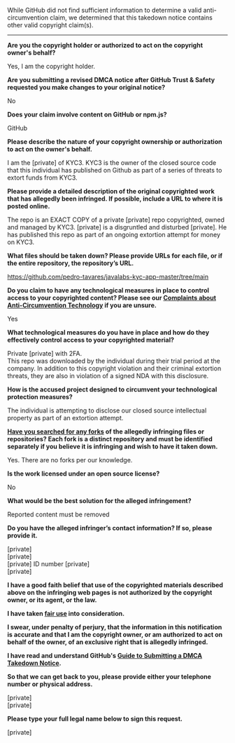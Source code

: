 While GitHub did not find sufficient information to determine a valid anti-circumvention claim, we determined that this takedown notice contains other valid copyright claim(s).

---

**Are you the copyright holder or authorized to act on the copyright owner's behalf?**

Yes, I am the copyright holder.

**Are you submitting a revised DMCA notice after GitHub Trust & Safety requested you make changes to your original notice?**

No

**Does your claim involve content on GitHub or npm.js?**

GitHub

**Please describe the nature of your copyright ownership or authorization to act on the owner's behalf.**

I am the [private] of KYC3. KYC3 is the owner of the closed source code that this individual has published on Github as part of a series of threats to extort funds from KYC3.

**Please provide a detailed description of the original copyrighted work that has allegedly been infringed. If possible, include a URL to where it is posted online.**

The repo is an EXACT COPY of a private [private] repo copyrighted, owned and managed by KYC3. [private] is a disgruntled and disturbed [private]. He has published this repo as part of an ongoing extortion attempt for money on KYC3.

**What files should be taken down? Please provide URLs for each file, or if the entire repository, the repository’s URL.**

https://github.com/pedro-tavares/javalabs-kyc-app-master/tree/main

**Do you claim to have any technological measures in place to control access to your copyrighted content? Please see our <a href="https://docs.github.com/articles/guide-to-submitting-a-dmca-takedown-notice#complaints-about-anti-circumvention-technology">Complaints about Anti-Circumvention Technology</a> if you are unsure.**

Yes

**What technological measures do you have in place and how do they effectively control access to your copyrighted material?**

Private [private] with 2FA.  
This repo was downloaded by the individual during their trial period at the company. In addition to this copyright violation and their criminal extortion threats, they are also in violation of a signed NDA with this disclosure.

**How is the accused project designed to circumvent your technological protection measures?**

The individual is attempting to disclose our closed source intellectual property as part of an extortion attempt.

**<a href="https://docs.github.com/articles/dmca-takedown-policy#b-what-about-forks-or-whats-a-fork">Have you searched for any forks</a> of the allegedly infringing files or repositories? Each fork is a distinct repository and must be identified separately if you believe it is infringing and wish to have it taken down.**

Yes. There are no forks per our knowledge.

**Is the work licensed under an open source license?**

No

**What would be the best solution for the alleged infringement?**

Reported content must be removed

**Do you have the alleged infringer’s contact information? If so, please provide it.**

[private]  
[private]  
[private] ID number [private]  
[private]  

**I have a good faith belief that use of the copyrighted materials described above on the infringing web pages is not authorized by the copyright owner, or its agent, or the law.**

**I have taken <a href="https://www.lumendatabase.org/topics/22">fair use</a> into consideration.**

**I swear, under penalty of perjury, that the information in this notification is accurate and that I am the copyright owner, or am authorized to act on behalf of the owner, of an exclusive right that is allegedly infringed.**

**I have read and understand GitHub's <a href="https://docs.github.com/articles/guide-to-submitting-a-dmca-takedown-notice/">Guide to Submitting a DMCA Takedown Notice</a>.**

**So that we can get back to you, please provide either your telephone number or physical address.**

[private]  
[private]  

**Please type your full legal name below to sign this request.**

[private]  
